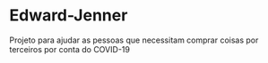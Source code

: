 # Edward-Jenner
Projeto para ajudar as pessoas que necessitam comprar coisas por terceiros por conta do COVID-19
